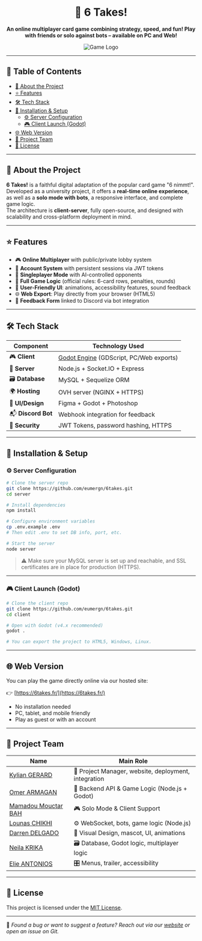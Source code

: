 <a name="readme-top"></a>

<div align="center">

# 🎲 6 Takes!

**An online multiplayer card game combining strategy, speed, and fun! Play with friends or solo against bots – available on PC and Web!**

![Game Logo](https://i.imgur.com/nCQF9ws.png)

</div>

---

## 📃 Table of Contents

- [📌 About the Project](#-about-the-project)
- [⭐️ Features](#️-features)
- [🛠 Tech Stack](#-tech-stack)
- [🚀 Installation & Setup](#-installation--setup)
  - [⚙️ Server Configuration](#️-server-configuration)
  - [🎮 Client Launch (Godot)](#-client-launch-godot)
- [🌐 Web Version](#-web-version)
- [👥 Project Team](#-project-team)
- [🔑 License](#-license)

---

## 📌 About the Project

**6 Takes!** is a faithful digital adaptation of the popular card game "6 nimmt!". Developed as a university project, it offers a **real-time online experience**, as well as a **solo mode with bots**, a responsive interface, and complete game logic.  
The architecture is **client-server**, fully open-source, and designed with scalability and cross-platform deployment in mind.

---

## ⭐️ Features

- 🎮 **Online Multiplayer** with public/private lobby system
- 👤 **Account System** with persistent sessions via JWT tokens
- 🤖 **Singleplayer Mode** with AI-controlled opponents
- 🧠 **Full Game Logic** (official rules: 6-card rows, penalties, rounds)
- 💬 **User-Friendly UI**: animations, accessibility features, sound feedback
- 🌐 **Web Export**: Play directly from your browser (HTML5)
- 📨 **Feedback Form** linked to Discord via bot integration

---

## 🛠 Tech Stack

| Component        | Technology Used             |
|------------------|-----------------------------|
| 🎮 **Client**    | [Godot Engine](https://godotengine.org/) (GDScript, PC/Web exports) |
| 🔌 **Server**    | Node.js + Socket.IO + Express |
| 🗃 **Database**  | MySQL + Sequelize ORM        |
| 🌍 **Hosting**   | OVH server (NGINX + HTTPS)   |
| 🎨 **UI/Design** | Figma + Godot + Photoshop    |
| 📬 **Discord Bot** | Webhook integration for feedback |
| 🔐 **Security**  | JWT Tokens, password hashing, HTTPS |

---

## 🚀 Installation & Setup

### ⚙️ Server Configuration

```bash
# Clone the server repo
git clone https://github.com/eumergn/6takes.git
cd server

# Install dependencies
npm install

# Configure environment variables
cp .env.example .env
# Then edit .env to set DB info, port, etc.

# Start the server
node server
```

> ⚠️ Make sure your MySQL server is set up and reachable, and SSL certificates are in place for production (HTTPS).

---

### 🎮 Client Launch (Godot)

```bash
# Clone the client repo
git clone https://github.com/eumergn/6takes.git
cd client

# Open with Godot (v4.x recommended)
godot .

# You can export the project to HTML5, Windows, Linux.
```

---

## 🌐 Web Version

You can play the game directly online via our hosted site:

👉 [https://6takes.fr/](https://6takes.fr/)

- No installation needed  
- PC, tablet, and mobile friendly  
- Play as guest or with an account  

---

## 👥 Project Team

| Name                     | Main Role                                      |
|--------------------------|------------------------------------------------|
| [Kylian GERARD](https://git.unistra.fr/kylian.gerard)       | 👑 Project Manager, website, deployment, integration |
| [Omer ARMAGAN](https://git.unistra.fr/armagan)              | 🧠 Backend API & Game Logic (Node.js + Godot)         |
| [Mamadou Mouctar BAH](https://git.unistra.fr/bahmm)         | 🎮 Solo Mode & Client Support                         |
| [Lounas CHIKHI](https://git.unistra.fr/lounas.chikhi)       | ⚙️ WebSocket, bots, game logic (Node.js)                  |
| [Darren DELGADO](https://git.unistra.fr/ddelgado)           | 🎨 Visual Design, mascot, UI, animations                 |
| [Neila KRIKA](https://git.unistra.fr/nkrika)                | 🗃 Database, Godot logic, multiplayer logic            |
| [Elie ANTONIOS](https://git.unistra.fr/antonios)            | 🎛 Menus, trailer, accessibility                   |

---

## 🔑 License

This project is licensed under the [MIT License](https://opensource.org/licenses/MIT).

---

💬 *Found a bug or want to suggest a feature? Reach out via our [website](https://6takes.fr/) or open an issue on Git.*
